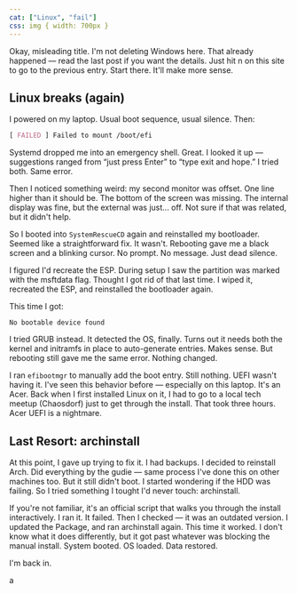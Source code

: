 ```yaml
---
cat: ["Linux", "fail"]
css: img { width: 700px }
---
```


Okay, misleading title. I'm not deleting Windows here. That already happened — read the last post if you want the details. Just hit n on this site to go to the previous entry. Start there. It'll make more sense.

## Linux breaks (again)
I powered on my laptop. Usual boot sequence, usual silence. Then:
```css
[ FAILED ] Failed to mount /boot/efi
```
Systemd dropped me into an emergency shell. Great. I looked it up — suggestions ranged from “just press Enter” to “type exit and hope.” I tried both. Same error.

Then I noticed something weird: my second monitor was offset. One line higher than it should be. The bottom of the screen was missing. The internal display was fine, but the external was just... off. Not sure if that was related, but it didn't help.

So I booted into `SystemRescueCD` again and reinstalled my bootloader. Seemed like a straightforward fix. It wasn't. Rebooting gave me a black screen and a blinking cursor. No prompt. No message. Just dead silence.

I figured I'd recreate the ESP. During setup I saw the partition was marked with the msftdata flag. Thought I got rid of that last time. I wiped it, recreated the ESP, and reinstalled the bootloader again.

This time I got:
```
No bootable device found
```
I tried GRUB instead. It detected the OS, finally. Turns out it needs both the kernel and initramfs in place to auto-generate entries. Makes sense. But rebooting still gave me the same error. Nothing changed.

I ran `efibootmgr` to manually add the boot entry. Still nothing. UEFI wasn't having it. I've seen this behavior before — especially on this laptop. It's an Acer. Back when I first installed Linux on it, I had to go to a local tech meetup (Chaosdorf) just to get through the install. That took three hours. Acer UEFI is a nightmare.
## Last Resort: archinstall
At this point, I gave up trying to fix it. I had backups. I decided to reinstall Arch. Did everything by the gudie — same process I've done this on other machines too. But it still didn't boot.
I started wondering if the HDD was failing.
So I tried something I tought I'd never touch: archinstall.

If you're not familiar, it's an official script that walks you through the install interactively. I ran it. It failed.
Then I checked — it was an outdated version. I updated the Package, and ran archinstall again.
This time it worked.
I don't know what it does differently, but it got past whatever was blocking the manual install. System booted. OS loaded. Data restored.

I'm back in.























a
